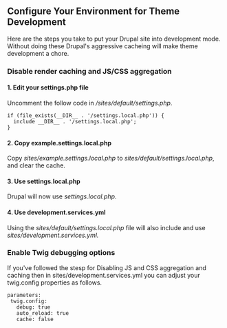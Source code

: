 ## Configure Your Environment for Theme Development

Here are the steps you take to put your Drupal site into development mode. Without doing these Drupal's aggressive cacheing will make theme development a chore.

### Disable render caching and JS/CSS aggregation

#### 1. Edit your settings.php file

Uncomment the follow code in _/sites/default/settings.php_.

```
if (file_exists(__DIR__ . '/settings.local.php')) {
  include __DIR__ . '/settings.local.php';
}
```

#### 2. Copy example.settings.local.php

Copy _sites/example.settings.local.php_ to _sites/default/settings.local.php_, and clear the cache.

#### 3. Use settings.local.php

Drupal will now use _settings.local.php_.

#### 4. Use development.services.yml

Using the _sites/default/settings.local.php_ file will also include and use _sites/development.services.yml._

### Enable Twig debugging options

If you've followed the stesp for Disabling JS and CSS aggregation and caching then in sites/development.services.yml you can adjust your twig.config properties as follows.

```
parameters:
 twig.config:
   debug: true
   auto_reload: true
   cache: false
```





